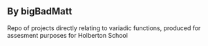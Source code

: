 <h1></h1>
<h2>By bigBadMatt</h2>
Repo of projects directly relating to variadic functions, produced for assesment purposes for Holberton School
